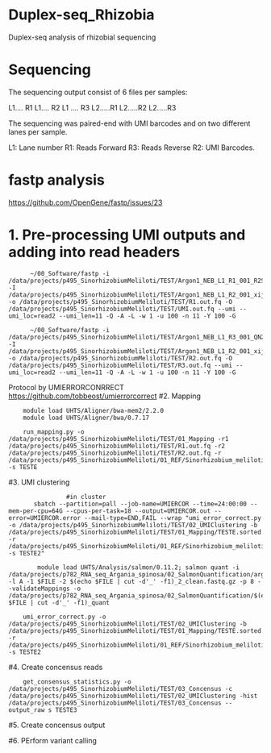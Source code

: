 # Duplex-seq_Rhizobia
Duplex-seq analysis of rhizobial sequencing


# Sequencing 

The sequencing output consist of 6 files per samples:

L1.... R1
L1.... R2
L1 .... R3
L2.....R1
L2.....R2
L2.....R3

The sequencing was paired-end with UMI barcodes and on two different lanes per sample.

L1: Lane number
R1: Reads Forward
R3: Reads Reverse
R2: UMI Barcodes.

# fastp analysis
https://github.com/OpenGene/fastp/issues/23


# 1.  Pre-processing UMI outputs and adding into read headers

          ~/00_Software/fastp -i /data/projects/p495_SinorhizobiumMeliloti/TEST/Argon1_NEB_L1_R1_001_R2S3cplEhFN6.fastq.gz -I /data/projects/p495_SinorhizobiumMeliloti/TEST/Argon1_NEB_L1_R2_001_xijpGOJF0jXL.fastq.gz -o /data/projects/p495_SinorhizobiumMeliloti/TEST/R1.out.fq -O /data/projects/p495_SinorhizobiumMeliloti/TEST/UMI.out.fq --umi --umi_loc=read2 --umi_len=11 -Q -A -L -w 1 -u 100 -n 11 -Y 100 -G

          ~/00_Software/fastp -i /data/projects/p495_SinorhizobiumMeliloti/TEST/Argon1_NEB_L1_R3_001_QN2XT8O0reaH.fastq.gz -I /data/projects/p495_SinorhizobiumMeliloti/TEST/Argon1_NEB_L1_R2_001_xijpGOJF0jXL.fastq.gz -o /data/projects/p495_SinorhizobiumMeliloti/TEST/R2.out.fq -O /data/projects/p495_SinorhizobiumMeliloti/TEST/R3.out.fq --umi --umi_loc=read2 --umi_len=11 -Q -A -L -w 1 -u 100 -n 11 -Y 100 -G


Protocol by UMIERRORCONRRECT
https://github.com/tobbeost/umierrorcorrect
#2. Mapping

        module load UHTS/Aligner/bwa-mem2/2.2.0
        module load UHTS/Aligner/bwa/0.7.17

        run_mapping.py -o /data/projects/p495_SinorhizobiumMeliloti/TEST/01_Mapping -r1 /data/projects/p495_SinorhizobiumMeliloti/TEST/R1.out.fq -r2 /data/projects/p495_SinorhizobiumMeliloti/TEST/R2.out.fq -r /data/projects/p495_SinorhizobiumMeliloti/01_REF/Sinorhizobium_meliloti_2011_ASM34606v1_genomic.fna -s TESTE


#3. UMI clustering
    
 
                    #in cluster      
           sbatch --partition=pall --job-name=UMIERCOR --time=24:00:00 --mem-per-cpu=64G --cpus-per-task=18 --output=UMIERCOR.out --error=UMIERCOR.error --mail-type=END,FAIL --wrap "umi_error_correct.py -o /data/projects/p495_SinorhizobiumMeliloti/TEST/02_UMIClustering -b /data/projects/p495_SinorhizobiumMeliloti/TEST/01_Mapping/TESTE.sorted.bam -r /data/projects/p495_SinorhizobiumMeliloti/01_REF/Sinorhizobium_meliloti_2011_ASM34606v1_genomic.fna -s TESTE2"  
            
            module load UHTS/Analysis/salmon/0.11.2; salmon quant -i /data/projects/p782_RNA_seq_Argania_spinosa/02_SalmonQuantification/argane_index -l A -1 $FILE -2 $(echo $FILE | cut -d'_' -f1)_2_clean.fastq.gz -p 8 --validateMappings -o /data/projects/p782_RNA_seq_Argania_spinosa/02_SalmonQuantification/$(echo $FILE | cut -d'_' -f1)_quant 
        
        umi_error_correct.py -o /data/projects/p495_SinorhizobiumMeliloti/TEST/02_UMIClustering -b /data/projects/p495_SinorhizobiumMeliloti/TEST/01_Mapping/TESTE.sorted.bam -r /data/projects/p495_SinorhizobiumMeliloti/01_REF/Sinorhizobium_meliloti_2011_ASM34606v1_genomic.fna -s TESTE2


#4. Create concensus reads

        get_consensus_statistics.py -o /data/projects/p495_SinorhizobiumMeliloti/TEST/03_Concensus -c /data/projects/p495_SinorhizobiumMeliloti/TEST/02_UMIClustering -hist /data/projects/p495_SinorhizobiumMeliloti/TEST/03_Concensus --output_raw s TESTE3


#5. Create concensus output

#6. PErform variant calling
